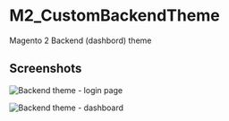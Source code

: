 # M2_CustomBackendTheme
Magento 2 Backend (dashbord) theme

## Screenshots
![Backend theme - login page](https://i.imgur.com/jx9XRSN.png)

![Backend theme - dashboard](https://i.imgur.com/i2pHIKW.png)
